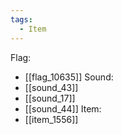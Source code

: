 ```yaml
---
tags:
  - Item
---
```

Flag:
- [[flag_10635]]
Sound:
- [[sound_43]]
- [[sound_17]]
- [[sound_44]]
Item:
- [[item_1556]]
